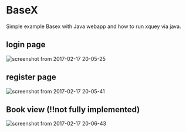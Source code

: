 # BaseX
Simple example Basex with Java webapp
and how to run xquey via java.


## login page
![screenshot from 2017-02-17 20-05-25](https://cloud.githubusercontent.com/assets/8779942/23079612/f0c323d4-f54d-11e6-8bef-0b030b909127.png)



## register page
![screenshot from 2017-02-17 20-05-41](https://cloud.githubusercontent.com/assets/8779942/23079613/f0c4df44-f54d-11e6-8be6-94728d552c69.png)


## Book view  (!!not fully implemented)
![screenshot from 2017-02-17 20-06-43](https://cloud.githubusercontent.com/assets/8779942/23079614/f0c6a4fa-f54d-11e6-9b30-056a44a9e801.png)
